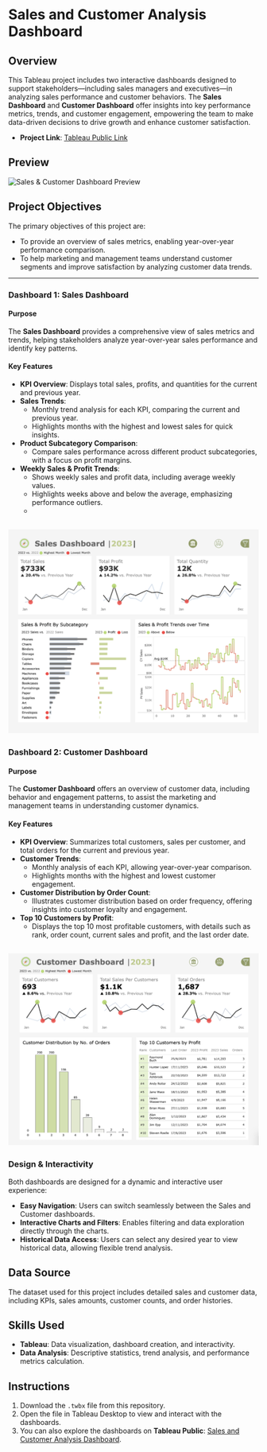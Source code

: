 # Sales and Customer Analysis Dashboard

## Overview
This Tableau project includes two interactive dashboards designed to support stakeholders—including sales managers and executives—in analyzing sales performance and customer behaviors. The **Sales Dashboard** and **Customer Dashboard** offer insights into key performance metrics, trends, and customer engagement, empowering the team to make data-driven decisions to drive growth and enhance customer satisfaction.
- **Project Link**: [Tableau Public Link](https://public.tableau.com/app/profile/kary.lam/viz/SalesPerformanceDashboard_17316226432690/CustomerDashboard)

## Preview
![Sales & Customer Dashboard Preview](Dashboard_Preview/Sales_Performance_Dashboard_Tableau_Project.gif)

## Project Objectives
The primary objectives of this project are:
- To provide an overview of sales metrics, enabling year-over-year performance comparison.
- To help marketing and management teams understand customer segments and improve satisfaction by analyzing customer data trends.

---

### Dashboard 1: Sales Dashboard

#### Purpose
The **Sales Dashboard** provides a comprehensive view of sales metrics and trends, helping stakeholders analyze year-over-year sales performance and identify key patterns.

#### Key Features
- **KPI Overview**: Displays total sales, profits, and quantities for the current and previous year.
- **Sales Trends**:
  - Monthly trend analysis for each KPI, comparing the current and previous year.
  - Highlights months with the highest and lowest sales for quick insights.
- **Product Subcategory Comparison**:
  - Compare sales performance across different product subcategories, with a focus on profit margins.
- **Weekly Sales & Profit Trends**:
  - Shows weekly sales and profit data, including average weekly values.
  - Highlights weeks above and below the average, emphasizing performance outliers.
  - 
![Sales Dashboard Preview](Dashboard_Preview/Sales_Dashboard.png)
---

### Dashboard 2: Customer Dashboard

#### Purpose
The **Customer Dashboard** offers an overview of customer data, including behavior and engagement patterns, to assist the marketing and management teams in understanding customer dynamics.

#### Key Features
- **KPI Overview**: Summarizes total customers, sales per customer, and total orders for the current and previous year.
- **Customer Trends**:
  - Monthly analysis of each KPI, allowing year-over-year comparison.
  - Highlights months with the highest and lowest customer engagement.
- **Customer Distribution by Order Count**:
  - Illustrates customer distribution based on order frequency, offering insights into customer loyalty and engagement.
- **Top 10 Customers by Profit**:
  - Displays the top 10 most profitable customers, with details such as rank, order count, current sales and profit, and the last order date.

![Customers Dashboard Preview](Dashboard_Preview/Customer_Dashboard.png)
---

### Design & Interactivity
Both dashboards are designed for a dynamic and interactive user experience:
- **Easy Navigation**: Users can switch seamlessly between the Sales and Customer dashboards.
- **Interactive Charts and Filters**: Enables filtering and data exploration directly through the charts.
- **Historical Data Access**: Users can select any desired year to view historical data, allowing flexible trend analysis.

## Data Source
The dataset used for this project includes detailed sales and customer data, including KPIs, sales amounts, customer counts, and order histories.

## Skills Used
- **Tableau**: Data visualization, dashboard creation, and interactivity.
- **Data Analysis**: Descriptive statistics, trend analysis, and performance metrics calculation.

## Instructions
1. Download the `.twbx` file from this repository.
2. Open the file in Tableau Desktop to view and interact with the dashboards.
3. You can also explore the dashboards on **Tableau Public**: [Sales and Customer Analysis Dashboard](https://public.tableau.com/app/profile/kary.lam/viz/SalesPerformanceDashboard_17316226432690/CustomerDashboard).
